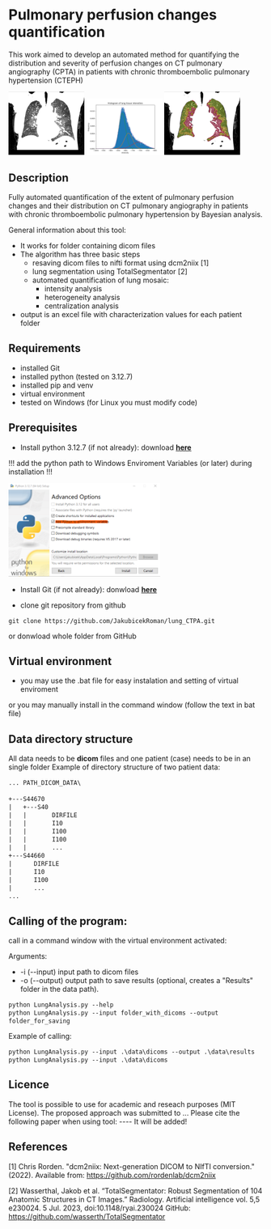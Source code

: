 # Pulmonary perfusion changes quantification
This work aimed to develop an automated method for quantifying the distribution and severity of perfusion changes on CT pulmonary angiography (CPTA) in patients with chronic thromboembolic pulmonary hypertension (CTEPH)

<p align="left">
  <img src="images\screenshot_3.png" width="150">
  <img src="images\screenshot_2.png" width="150">
  <img src="images\screenshot_4.png" width="150">
</p>


## Description
Fully automated quantification of the extent of pulmonary perfusion changes and their distribution on CT pulmonary angiography in patients with chronic thromboembolic pulmonary hypertension by Bayesian analysis.

General information about this tool:

* It works for folder containing dicom files
* The algorithm has three basic steps
  * resaving dicom files to nifti format using dcm2niix [1]
  * lung segmentation using TotalSegmentator [2]
  * automated quantification of lung mosaic:
    * intensity analysis
    * heterogeneity analysis
    * centralization analysis
* output is an excel file with characterization values for each patient folder

## Requirements
* installed Git
* installed python (tested on 3.12.7)
* installed pip and venv
* virtual environment
* tested on Windows (for Linux you must modify code)

## Prerequisites

* Install python 3.12.7 (if not already):
download [**here**](https://www.python.org/downloads/windows/)

!!! add the python path to Windows Enviroment Variables (or later) during installation !!!

<p align="left">
  <img src="screenshot_1.png" width="300">
</p>

* Install Git (if not already):
donwload [**here**](https://git-scm.com/downloads/win)

* clone git repository from github
```
git clone https://github.com/JakubicekRoman/lung_CTPA.git
```
or donwload whole folder from GitHub


## Virtual environment

* you may use the .bat file for easy instalation and setting of virtual enviroment

or you may manually install in the command window (follow the text in bat file)


## Data directory structure
All data needs to be **dicom** files and one patient (case) needs to be in an single folder 
Example of directory structure of two patient data:
```
... PATH_DICOM_DATA\

+---S44670 
|   +---S40
|   |       DIRFILE
|   |       I10
|   |       I100
|   |       I100
|   |       ...
+---S44660
|      DIRFILE
|      I10
|      I100
|      ...
...
```

## Calling of the program:
call in a command window with the virtual environment activated:

Arguments: 
* -i (--input) input path to dicom files
* -o (--output) output path to save results (optional, creates a "Results" folder in the data path).

```
python LungAnalysis.py --help
python LungAnalysis.py --input folder_with_dicoms --output folder_for_saving
```

Example of calling:
```
python LungAnalysis.py --input .\data\dicoms --output .\data\results
python LungAnalysis.py --input .\data\dicoms
```

## Licence
The tool is possible to use for academic and reseach purposes (MIT License). The proposed approach was submitted to ... 
Please cite the following paper when using tool:
---- It will be added!

## References
[1] Chris Rorden. "dcm2niix: Next-generation DICOM to NIfTI conversion." (2022). 
Available from: https://github.com/rordenlab/dcm2niix

[2] Wasserthal, Jakob et al. “TotalSegmentator: Robust Segmentation of 104 Anatomic Structures in CT Images.” Radiology. Artificial intelligence vol. 5,5 e230024. 5 Jul. 2023, doi:10.1148/ryai.230024
GitHub: https://github.com/wasserth/TotalSegmentator
